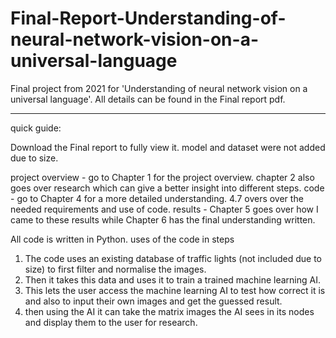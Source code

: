 # Final-Report-Understanding-of-neural-network-vision-on-a-universal-language
Final project from 2021 for 'Understanding of neural network vision on a universal language'. All details can be found in the Final report pdf.


--------------------------------------------------------------------------------------------
quick guide:

Download the Final report to fully view it. model and dataset were not added due to size.

project overview - go to Chapter 1 for the project overview. chapter 2 also goes over research which can give a better insight into different steps.
code - go to Chapter 4 for a more detailed understanding. 4.7 overs over the needed requirements and use of code.
results - Chapter 5 goes over how I came to these results while Chapter 6 has the final understanding written.

All code is written in Python. 
uses of the code in steps
1. The code uses an existing database of traffic lights (not included due to size) to first filter and normalise the images.
2. Then it takes this data and uses it to train a trained machine learning AI.
3. This lets the user access the machine learning AI to test how correct it is and also to input their own images and get the guessed result.
4. then using the AI it can take the matrix images the AI sees in its nodes and display them to the user for research.

